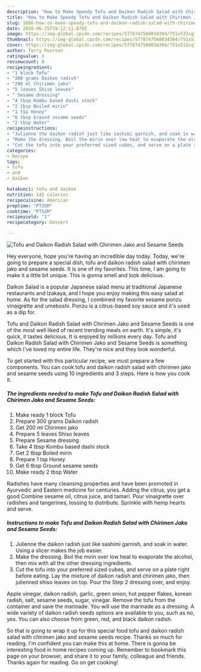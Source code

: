 ```yaml
---
description: "How to Make Speedy Tofu and Daikon Radish Salad with Chirimen Jako and Sesame Seeds"
title: "How to Make Speedy Tofu and Daikon Radish Salad with Chirimen Jako and Sesame Seeds"
slug: 1606-how-to-make-speedy-tofu-and-daikon-radish-salad-with-chirimen-jako-and-sesame-seeds
date: 2020-06-25T19:12:11.670Z
image: https://img-global.cpcdn.com/recipes/5778747560034304/751x532cq70/tofu-and-daikon-radish-salad-with-chirimen-jako-and-sesame-seeds-recipe-main-photo.jpg
thumbnail: https://img-global.cpcdn.com/recipes/5778747560034304/751x532cq70/tofu-and-daikon-radish-salad-with-chirimen-jako-and-sesame-seeds-recipe-main-photo.jpg
cover: https://img-global.cpcdn.com/recipes/5778747560034304/751x532cq70/tofu-and-daikon-radish-salad-with-chirimen-jako-and-sesame-seeds-recipe-main-photo.jpg
author: Terry Pearson
ratingvalue: 3
reviewcount: 8
recipeingredient:
- "1 block Tofu"
- "300 grams Daikon radish"
- "200 ml Chirimen jako"
- "5 leaves Shiso leaves"
- " Sesame dressing"
- "4 tbsp Kombu based dashi stock"
- "2 tbsp Boiled mirin"
- "1 tsp Honey"
- "6 tbsp Ground sesame seeds"
- "2 tbsp Water"
recipeinstructions:
- "Julienne the daikon radish just like sashimi garnish, and soak in water. Using a slicer makes the job easier."
- "Make the dressing. Boil the mirin over low heat to evaporate the alcohol, then mix with all the other dressing ingredients."
- "Cut the tofu into your preferred sized cubes, and serve on a plate right before eating. Lay the mixture of daikon radish and chirimen jako, then julienned shiso leaves on top. Pour the Step 2 dressing over, and enjoy."
categories:
- Recipe
tags:
- tofu
- and
- daikon

katakunci: tofu and daikon 
nutrition: 142 calories
recipecuisine: American
preptime: "PT35M"
cooktime: "PT52M"
recipeyield: "1"
recipecategory: Dessert

---
```



![Tofu and Daikon Radish Salad with Chirimen Jako and Sesame Seeds](https://img-global.cpcdn.com/recipes/5778747560034304/751x532cq70/tofu-and-daikon-radish-salad-with-chirimen-jako-and-sesame-seeds-recipe-main-photo.jpg)

Hey everyone, hope you're having an incredible day today. Today, we're going to prepare a special dish, tofu and daikon radish salad with chirimen jako and sesame seeds. It is one of my favorites. This time, I am going to make it a little bit unique. This is gonna smell and look delicious.

Daikon Salad is a popular Japanese salad menu at traditional Japanese restaurants and Izakaya, and I hope you enjoy making this easy salad at home. As for the salad dressing, I combined my favorite sesame ponzu vinaigrette and umeboshi. Ponzu is a citrus-based soy sauce and it&#39;s used as a dip for.

Tofu and Daikon Radish Salad with Chirimen Jako and Sesame Seeds is one of the most well liked of recent trending meals on earth. It's simple, it's quick, it tastes delicious. It is enjoyed by millions every day. Tofu and Daikon Radish Salad with Chirimen Jako and Sesame Seeds is something which I've loved my entire life. They're nice and they look wonderful.


To get started with this particular recipe, we must prepare a few components. You can cook tofu and daikon radish salad with chirimen jako and sesame seeds using 10 ingredients and 3 steps. Here is how you cook it.

<!--inarticleads1-->

##### The ingredients needed to make Tofu and Daikon Radish Salad with Chirimen Jako and Sesame Seeds:

1. Make ready 1 block Tofu
1. Prepare 300 grams Daikon radish
1. Get 200 ml Chirimen jako
1. Prepare 5 leaves Shiso leaves
1. Prepare  Sesame dressing
1. Take 4 tbsp Kombu based dashi stock
1. Get 2 tbsp Boiled mirin
1. Prepare 1 tsp Honey
1. Get 6 tbsp Ground sesame seeds
1. Make ready 2 tbsp Water


Radishes have many cleansing properties and have been promoted in Ayurvedic and Eastern medicine for centuries. Adding the citrus, you get a good Combine sesame oil, citrus juice, and tamari. Pour vinaigrette over radishes and tangerines, tossing to distribute. Sprinkle with hemp hearts and serve. 

<!--inarticleads2-->

##### Instructions to make Tofu and Daikon Radish Salad with Chirimen Jako and Sesame Seeds:

1. Julienne the daikon radish just like sashimi garnish, and soak in water. Using a slicer makes the job easier.
1. Make the dressing. Boil the mirin over low heat to evaporate the alcohol, then mix with all the other dressing ingredients.
1. Cut the tofu into your preferred sized cubes, and serve on a plate right before eating. Lay the mixture of daikon radish and chirimen jako, then julienned shiso leaves on top. Pour the Step 2 dressing over, and enjoy.


Apple vinegar, daikon radish, garlic, green onion, hot pepper flakes, korean radish, salt, sesame seeds, sugar, vinegar. Remove the tofu from the container and save the marinade. You will use the marinade as a dressing. A wide variety of daikon radish seeds options are available to you, such as no, yes. You can also choose from green, red, and black daikon radish. 

So that is going to wrap it up for this special food tofu and daikon radish salad with chirimen jako and sesame seeds recipe. Thanks so much for reading. I'm confident you can make this at home. There is gonna be interesting food in home recipes coming up. Remember to bookmark this page on your browser, and share it to your family, colleague and friends. Thanks again for reading. Go on get cooking!

